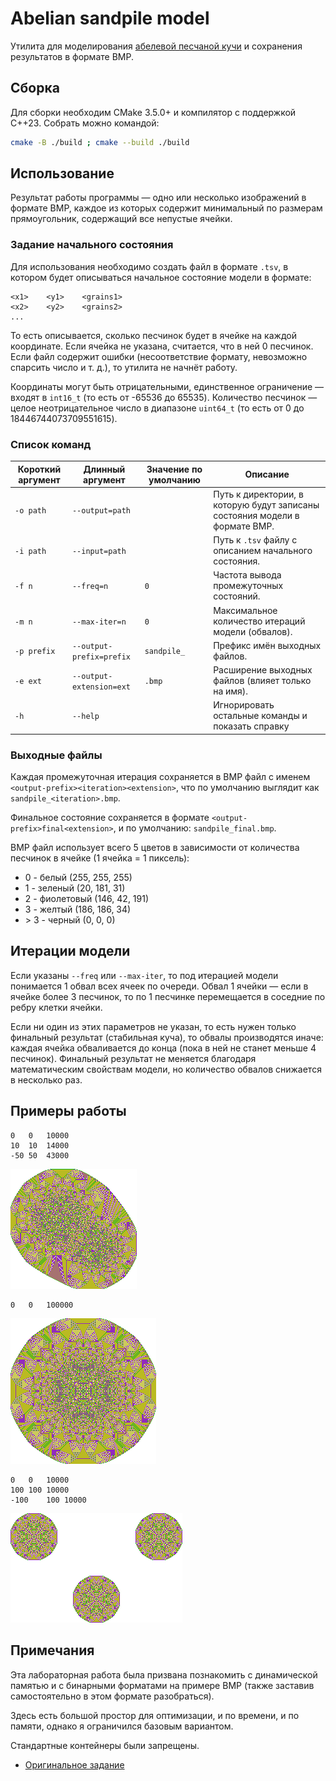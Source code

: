# Abelian sandpile model

Утилита для моделирования [абелевой песчаной кучи](https://en.wikipedia.org/wiki/Abelian_sandpile_model) и сохранения результатов в формате BMP.

## Сборка
Для сборки необходим CMake 3.5.0+ и компилятор с поддержкой C++23. Собрать можно командой:
```bash
cmake -B ./build ; cmake --build ./build
```

## Использование
Результат работы программы — одно или несколько изображений в формате BMP, каждое из которых содержит минимальный по размерам прямоугольник, содержащий все непустые ячейки.

### Задание начального состояния
Для использования необходимо создать файл в формате `.tsv`, в котором будет описываться начальное состояние модели в формате:
```
<x1>    <y1>    <grains1>
<x2>    <y2>    <grains2>
...
```
То есть описывается, сколько песчинок будет в ячейке на каждой координате. Если ячейка не указана, считается, что в ней 0 песчинок.
Если файл содержит ошибки (несоответствие формату, невозможно спарсить число и т. д.), то утилита не начнёт работу.

Координаты могут быть отрицательными, единственное ограничение — входят в `int16_t` (то есть от -65536 до 65535).
Количество песчинок — целое неотрицательное число в диапазоне `uint64_t` (то есть от 0 до 18446744073709551615).

### Список команд
| Короткий аргумент | Длинный аргумент              | Значение по умолчанию   | Описание |
|-------------------|-------------------------------|-------------------------|----------|
| `-o path`         | `--output=path`               |                         | Путь к директории, в которую будут записаны состояния модели в формате BMP. |
| `-i path`         | `--input=path`                |                         | Путь к `.tsv` файлу с описанием начального состояния. |
| `-f n`            | `--freq=n`                    | `0`                     | Частота вывода промежуточных состояний. |
| `-m n`            | `--max-iter=n`                | `0`                     | Максимальное количество итераций модели (обвалов). |
| `-p prefix`       | `--output-prefix=prefix`      | `sandpile_`             | Префикс имён выходных файлов. |
| `-e ext`          | `--output-extension=ext`      | `.bmp`                  | Расширение выходных файлов (влияет только на имя). |
| `-h`              | `--help`                      |                         | Игнорировать остальные команды и показать справку

### Выходные файлы
Каждая промежуточная итерация сохраняется в BMP файл с именем `<output-prefix><iteration><extension>`, что по умолчанию выглядит как `sandpile_<iteration>.bmp`.

Финальное состояние сохраняется в формате `<output-prefix>final<extension>`, и по умолчанию: `sandpile_final.bmp`.

BMP файл использует всего 5 цветов в зависимости от количества песчинок в ячейке (1 ячейка = 1 пиксель):
* 0 - белый (255, 255, 255)
* 1 - зеленый (20, 181, 31)
* 2 - фиолетовый (146, 42, 191)
* 3 - желтый (186, 186, 34)
* \> 3 - черный (0, 0, 0)

## Итерации модели
Если указаны `--freq` или `--max-iter`, то под итерацией модели понимается 1 обвал всех ячеек по очереди. Обвал 1 ячейки — если в ячейке более 3 песчинок, то по 1 песчинке перемещается в соседние по ребру клетки ячейки.

Если ни один из этих параметров не указан, то есть нужен только финальный результат (стабильная куча), то обвалы производятся иначе: каждая ячейка обваливается до конца (пока в ней не станет меньше 4 песчинок). Финальный результат не меняется благодаря математическим свойствам модели, но количество обвалов снижается в несколько раз.

## Примеры работы
```tsv
0	0	10000
10	10	14000
-50	50	43000
```
![1](examples/1.bmp)


```tsv
0	0	100000
```
![100k](examples/100k.bmp)


```tsv
0	0	10000
100	100	10000
-100	100	10000
```
![3x10k](examples/3x10k.bmp)


## Примечания
Эта лабораторная работа была призвана познакомить с динамической памятью и с бинарными форматами на примере BMP (также заставив самостоятельно в этом формате разобраться).

Здесь есть большой простор для оптимизации, и по времени, и по памяти, однако я ограничился базовым вариантом.

Стандартные контейнеры были запрещены.

* [Оригинальное задание](task.md)
